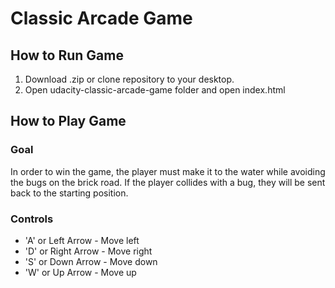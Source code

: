 # Classic Arcade Game

## How to Run Game

1. Download .zip or clone repository to your desktop.
2. Open udacity-classic-arcade-game folder and open index.html

## How to Play Game
### Goal
In order to win the game, the player must make it to the water while avoiding the bugs on the brick road.
If the player collides with a bug, they will be sent back to the starting position.

### Controls
* 'A' or Left Arrow - Move left
* 'D' or Right Arrow - Move right
* 'S' or Down Arrow - Move down
* 'W' or Up Arrow - Move up

